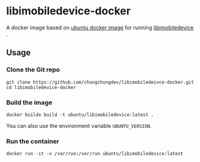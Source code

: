 # libimobiledevice-docker

A docker image based on [ubuntu docker image](https://hub.docker.com/_/ubuntu) for
running [libimobiledevice](https://github.com/libimobiledevice/libimobiledevice) .

## Usage

### Clone the Git repo

```shell
git clone https://github.com/chungchungdev/libimobiledeivce-docker.git
cd libimobiledevice-docker
```

### Build the image

```shell
docker buildx build -t ubuntu/libimobiledevice:latest .
```

You can also use the environment variable `UBUNTU_VERSION`.

### Run the container

```shell
docker run -it -v /var/run:/var/run ubuntu/libimobiledevice:latest
```

